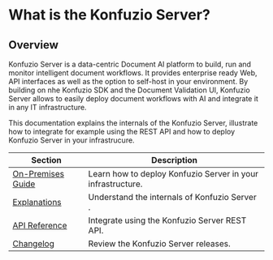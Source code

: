 # What is the Konfuzio Server?

## Overview

Konfuzio Server is a data-centric Document AI platform to build, run and monitor intelligent document workflows. It provides enterprise ready Web, API interfaces as well as the option to self-host in your environment. By building on nhe Konfuzio SDK and the Document Validation UI, Konfuzio Server allows to easily deploy document workflows with AI and integrate it in any IT infrastructure. 

This documentation explains the internals of the Konfuzio Server, illustrate how to integrate for example using the REST API and how to deploy Konfuzio Server in your infrastrucure.


| Section                                                           | Description                                                                                                 |
|-------------------------------------------------------------------|-------------------------------------------------------------------------------------------------------------|
| [On-Premises Guide](on_premised.html)                             | Learn how to deploy Konfuzio Server in your infrastructure.                                                 |
| [Explanations](explanations.html)                                 | Understand the internals of Konfuzio Server .                                                               |
| [API Reference](api-v3.html)                                      | Integrate using the Konfuzio Server REST API.                                                               |
| [Changelog](changelog_app.html)                                   | Review the Konfuzio Server releases.                                                                        |

